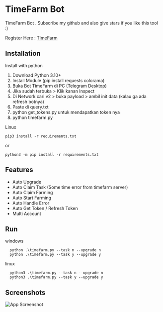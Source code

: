 ﻿
# TimeFarm Bot
TimeFarm Bot . Subscribe my github and also give stars if you like this tool :) 

Register Here : [TimeFarm](https://t.me/TimeFarmCryptoBot?start=qUeeRhT1womtSdi3)

## Installation

Install with python

1. Download Python 3.10+
2. Install Module (pip install requests colorama)
3. Buka Bot TimeFarm di PC (Telegram Desktop)
4. Jika sudah terbuka > Klik kanan Inspect
5. Di Network cari v2 > buka payload > ambil init data (kalau ga ada refresh botnya)
6. Paste di query.txt
7. python get_tokens.py untuk mendapatkan token nya
8. python timefarm.py

Linux

```
pip3 install -r requirements.txt
```

or

```
python3 -m pip install -r requirements.txt
```


## Features
- Auto Upgrade
- Auto Claim Task (Some time error from timefarm server)
- Auto Claim Farming
- Auto Start Farming
- Auto Handle Error
- Auto Get Token / Refresh Token
- Multi Account


## Run

windows
```shell
  python .\timefarm.py --task n --upgrade n
  python .\timefarm.py --task y --upgrade y
```

linux
```shell
  python3 .\timefarm.py --task n --upgrade n
  python3 .\timefarm.py --task y --upgrade y
```


## Screenshots

![App Screenshot](https://i.ibb.co.com/QrB5DQp/Cuplikan-layar-2024-06-10-065740.png)
